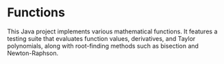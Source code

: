 # Functions
This Java project implements various mathematical functions. It features a testing suite that evaluates function values, derivatives, and Taylor polynomials, along with root-finding methods such as bisection and Newton-Raphson.
